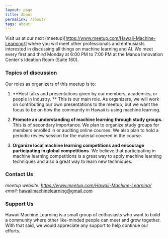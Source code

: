 ```yaml
---
layout: page
title: About
permalink: /about/
tags: about
---
```


Visit us at our next (meetup)[https://www.meetup.com/Hawaii-Machine-Learning/] where you will meet other professionals and enthusiasts interested in discussing all things on machine learning and AI.  We meet every first and third Monday at 6:00 PM to 7:00 PM at the Manoa Innovation Center's Ideation Room (Suite 160).  

### Topics of discussion
Our roles as organizers of this meetup is to:

1. **Host talks and presentations given by our members, academics, or people in industry. **
This is our main role. As organizers, we will work on contributing our own presentations to the meetup, but we want the focus to be on how the community in Hawaii is using machine learning.

2. **Promote an understanding of machine learning through study groups.**
This is of secondary importance.  We plan to organize study groups for members enrolled in or auditing online courses. We also plan to hold a periodic review session for the material covered in the course. 

3. **Organize local machine learning competitions and encourage participating in global competitions.**
We believe that participating in machine learning competitions is a great way to apply machine learning techniques and also a great way to learn new techniques. 


### Contact Us

*meetup website: https://www.meetup.com/Hawaii-Machine-Learning/* 
*email:* hawaiimachinelearning@gmail.com




### Support Us
Hawaii Machine Learning is a small group of enthusiasts who want to build a community where other like-minded people can meet and grow together. With that said, we would appreciate any support to help continue our efforts.

